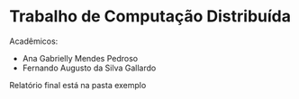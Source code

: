 ﻿# Trabalho de Computação Distribuída
 
 Acadêmicos:
- Ana Gabrielly Mendes Pedroso           
- Fernando Augusto da Silva Gallardo     
 
 Relatório final está na pasta exemplo
